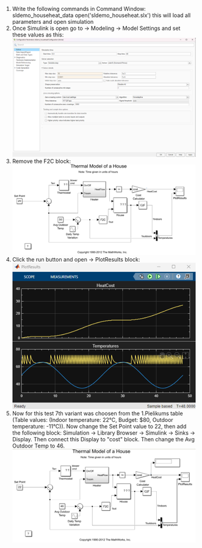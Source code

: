 1. Write the following commands in Command Window:
   sldemo_househeat_data <enter>
   open('sldemo_househeat.slx') <enter>
this will load all parameters and open simulation
2. Once Simulink is open go to -> Modeling -> Model Settings and set these values as this:
![Settings](model_settings_values.png)
3. Remove the F2C block:
![Model#1](modelnr1.png)
4. Click the run button and open -> PlotResults block:
![Measuring_results](measuring_results.png)
4. Now for this test 7th variant was choosen from the 1.Pielikums table (Table values: (Indoor temperature: 22°C, Budget: $80, Outdoor temperature: -11°C)). Now change the Set Point value to 22, then add the following block: Simulation -> Library Browser -> Simulink -> Sinks -> Display. Then connect this Display to "cost" block. Then change the Avg Outdoor Temp to 46.
![Model#1](modelnr2-fixed.png)
